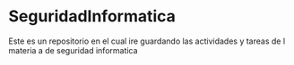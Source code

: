# SeguridadInformatica
Este es un repositorio en el cual ire guardando las actividades y tareas de l materia a de seguridad informatica